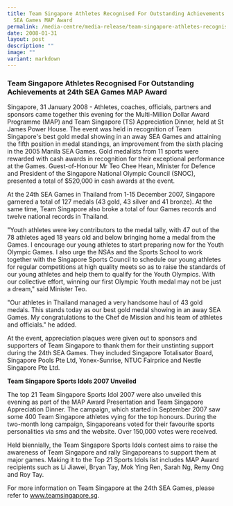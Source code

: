 ```yaml
---
title: Team Singapore Athletes Recognised For Outstanding Achievements at 24th
  SEA Games MAP Award
permalink: /media-centre/media-release/team-singapore-athletes-recognised-for-outstanding-achievements-at-24th/
date: 2008-01-31
layout: post
description: ""
image: ""
variant: markdown
---
```

### **Team Singapore Athletes Recognised For Outstanding Achievements at 24th SEA Games MAP Award**

Singapore, 31 January 2008 - Athletes, coaches, officials, partners and sponsors came together this evening for the Multi-Million Dollar Award Programme (MAP) and Team Singapore (TS) Appreciation Dinner, held at St James Power House. The event was held in recognition of Team Singapore's best gold medal showing in an away SEA Games and attaining the fifth position in medal standings, an improvement from the sixth placing in the 2005 Manila SEA Games.
Gold medalists from 11 sports were rewarded with cash awards in recognition for their exceptional performance at the Games. Guest-of-Honour Mr Teo Chee Hean, Minister for Defence and President of the Singapore National Olympic Council (SNOC), presented a total of $520,000 in cash awards at the event.

At the 24th SEA Games in Thailand from 1-15 December 2007, Singapore garnered a total of 127 medals (43 gold, 43 silver and 41 bronze). At the same time, Team Singapore also broke a total of four Games records and twelve national records in Thailand.

"Youth athletes were key contributors to the medal tally, with 47 out of the 78 athletes aged 18 years old and below bringing home a medal from the Games. I encourage our young athletes to start preparing now for the Youth Olympic Games. I also urge the NSAs and the Sports School to work together with the Singapore Sports Council to schedule our young athletes for regular competitions at high quality meets so as to raise the standards of our young athletes and help them to qualify for the Youth Olympics. With our collective effort, winning our first Olympic Youth medal may not be just a dream," said Minister Teo.

"Our athletes in Thailand managed a very handsome haul of 43 gold medals. This stands today as our best gold medal showing in an away SEA Games. My congratulations to the Chef de Mission and his team of athletes and officials." he added.

At the event, appreciation plaques were given out to sponsors and supporters of Team Singapore to thank them for their unstinting support during the 24th SEA Games. They included Singapore Totalisator Board, Singapore Pools Pte Ltd, Yonex-Sunrise, NTUC Fairprice and Nestle Singapore Pte Ltd.

**Team Singapore Sports Idols 2007 Unveiled**<br>

The top 21 Team Singapore Sports Idol 2007 were also unveiled this evening as part of the MAP Award Presentation and Team Singapore Appreciation Dinner. The campaign, which started in September 2007 saw some 400 Team Singapore athletes vying for the top honours. During the two-month long campaign, Singaporeans voted for their favourite sports personalities via sms and the website. Over 150,000 votes were received.

Held biennially, the Team Singapore Sports Idols contest aims to raise the awareness of Team Singapore and rally Singaporeans to support them at major games. Making it to the Top 21 Sports Idols list includes MAP Award recipients such as Li Jiawei, Bryan Tay, Mok Ying Ren, Sarah Ng, Remy Ong and Roy Tay.

For more information on Team Singapore at the 24th SEA Games, please refer to www.teamsingapore.sg.
